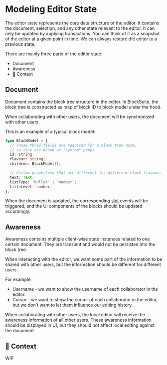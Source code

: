 # Modeling Editor State

The editor state represents the core data structure of the editor. It contains the document, selection, and any other state relevant to the editor. It can only be updated by applying transactions. You can think of it as a snapshot of the editor at a given point in time. We can always restore the editor to a previous state.

There are mainly three parts of the editor state:

- Document
- Awareness
- 🚧 Context

## Document

Document contains the block tree structure in the editor. In BlockSuite, the block tree is constructed as map of block ID to block model under the hood.

When collaborating with other users, the document will be synchronized with other users.

This is an example of a typical block model:

```ts
type BlockModel = {
  // These three fields are required for a block tree node,
  // so they are known as "system" props
  id: string;
  flavour: string;
  children: BlockModel[];

  // Custom properties that are different for different block flavours
  text: Text;
  listType: 'bullet' | 'number';
  titleLevel: number;
};
```

When the document is updated, the corresponding [slot](./event-api#using-slots) events will be triggered, and the UI components of the blocks should be updated accordingly.

## Awareness

Awareness contains multiple client-wise state instances related to one certain document. They are transient and would not be persisted into the block tree.

When interacting with the editor, we want some part of the information to be shared with other users, but the information should be different for different users.

For example:

- Username - we want to show the username of each collaborator in the editor.
- Cursor - we want to show the cursor of each collaborator in the editor, but we don't want to let them influence our editing history.

When collaborating with other users, the local editor will receive the awareness information of all other users. These awareness information should be displayed in UI, but they should not affect local editing against the document.

## 🚧 Context

WIP
